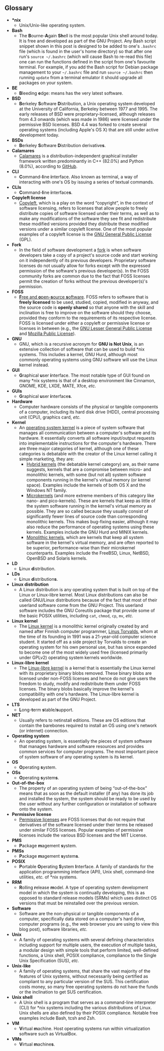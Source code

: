 ## Glossary
* **&#42;nix**
  * Unix/Unix-like operating system.
* **Bash**
  * The <b>B</b>ourne-<b>A</b>gain <b>Sh</b>ell is the most popular Unix shell around today. It is free and developed as part of the GNU Project. Any Bash script snippet shown in this post is designed to be added to one's `.bashrc` file (which is found in the user's home directory) so that after one run's `source ~/.bashrc` (which will cause Bash to re-read this file) one can run the functions defined in the script from one's favourite terminal. For example, if you add the Bash script for Debian package management to your `~/.bashrc` file and run `source ~/.bashrc` then running `update` from a terminal emulator it should upgrade all packages on your system.
* **BE**
  * <b>B</b>leeding <b>e</b>dge: means has the very latest software.
* **BSD**
  * <b>B</b>erkeley <b>S</b>oftware <b>D</b>istribution, a Unix operating system developed at the University of California, Berkeley between 1977 and 1995. The early releases of BSD were proprietary-licensed, although releases from 4.3 onwards (which was made in 1986) were licensed under the permissive BSD licenses. BSD 4.4 was forked to create several operating systems (including Apple's OS X) that are still under active development today.
* **BSDs**
  * <b>B</b>erkeley <b>S</b>oftware <b>D</b>istribution derivative<b>s</b>.
* **Calamares**
  * [Calamares](https://calamares.io) is a distribution-independent graphical installer framework written predominantly in C++ (82.0%) and Python (8.0%), according to [GitHub](https://github.com/calamares/calamares).
* **CLI**
  * <b>C</b>ommand-<b>l</b>ine <b>i</b>nterface. Also known as terminal, a way of interacting with one&#39;s OS by issuing a series of textual commands.
* **CLIs**
  * <b>C</b>ommand-<b>l</b>ine <b>i</b>nterface<b>s</b>.
* **Copyleft license**
  * [Copyleft](https://en.wikipedia.org/wiki/Copyleft), which is a play on the word &ldquo;copyright&rdquo;, in the context of software licensing, refers to licenses that allow people to freely distribute copies of software licensed under their terms, as well as to make any modifications of the software they see fit and redistribute these modified versions provided they distribute these modified versions under a similar copyleft license. One of the most popular examples of a copyleft license is the [GNU General Public License](https://en.wikipedia.org/wiki/GNU_General_Public_License) (GPL).
* **Fork**
  * In the field of software development a [fork](https://en.wikipedia.org/wiki/Fork_(software_development)) is when software developers take a copy of a project's source code and start working on it independently of its previous developers. Proprietary software licenses do not usually allow for forks except with the expressed permission of the software's previous developer(s). In the FOSS community forks are common due to the fact that FOSS licenses permit the creation of forks without the previous developer(s)'s permission.
* **FOSS**
  * [<b>F</b>ree and <b>o</b>pen-<b>s</b>ource <b>s</b>oftware](https://en.wikipedia.org/wiki/Free_and_open-source_software). FOSS refers to software that is **freely licensed** to be used, studied, copied, modified in anyway, and the source code is **openly shared** so that anyone with the skill and inclination is free to improve on the software should they choose, provided they conform to the requirements of its respective license. FOSS is licensed under either a copyleft or permissive license or licenses in between (e.g., the [GNU Lesser General Public License](https://en.wikipedia.org/wiki/GNU_Lesser_General_Public_License) and [Mozilla Public License](https://en.wikipedia.org/wiki/Mozilla_Public_License)).
* **GNU**
  * GNU, which is a recursive acronym for **GNU is Not Unix**, is an extensive collection of software that can be used to build &#42;nix systems. This includes a kernel, GNU Hurd, although most commonly operating systems using GNU software will use the Linux kernel instead.
* **GUI**
  * <b>G</b>raphical <b>u</b>ser <b>i</b>nterface. The most notable type of GUI found on many &#42;nix systems is that of a desktop environment like Cinnamon, GNOME, KDE, LXDE, MATE, Xfce, *etc.*
* **GUIs**
  * <b>G</b>raphical <b>u</b>ser <b>i</b>nterface<b>s</b>.
* **Hardware**
  * Computer hardware consists of the physical or tangible components of a computer, including its hard disk drive (HDD), central processing unit (CPU), graphics card, *etc.*
* **Kernel**
  * An [operating system kernel](https://en.wikipedia.org/wiki/Kernel_(operating_system)) is a piece of system software that manages all communication between a computer's software and its hardware. It essentially converts all software input/output requests into implementable instructions for the computer's hardware. There are three major categories of kernel, although one of these categories is debatable with the creator of the Linux kernel calling it simple marketing, they are:
      * [Hybrid kernels](https://en.wikipedia.org/wiki/Hybrid_kernel) (the debatable kernel category) are, as their name suggests, kernels that are a compromise between micro- and monolithic kernels, with some (but not all) system software components running in the kernel's virtual memory (or kernel space). Examples include the kernels of both OS X and the Windows NT family.
      * [Microkernels](https://en.wikipedia.org/wiki/Microkernel) (and more extreme members of this category like nano- and pico-kernels). These are kernels that keep as little of the system software running in the kernel's virtual memory as possible. They are so called because they usually consist of significantly fewer lines of source code than corresponding monolithic kernels. This makes bug-fixing easier, although it may also reduce the performance of operating systems using these kernels. Examples include the GNU Hurd and MINIX kernels.
      * [Monolithic kernels](https://en.wikipedia.org/wiki/Monolithic_kernel), which are kernels that keep all system software in the kernel's virtual memory, and are often reported to be superior, performance-wise than their microkernel counterparts. Examples include the FreeBSD, Linux, NetBSD, OpenBSD and Solaris kernels.
* **LD**
  * <b>L</b>inux <b>d</b>istribution.
* **LDs**
  * <b>L</b>inux <b>d</b>istribution<b>s</b>.
* **Linux distribution**
  * A Linux distribution is any operating system that is built on top of the Linux or Linux-libre kernel. Most Linux distributions can also be called GNU/Linux distributions because of the fact that most of their userland software come from the GNU Project. This userland software includes the GNU Coreutils package that provide some of the basic POSIX utilities, including `cat`, `chmod`, `cp`, `mv`, *etc.*
* **Linux kernel**
  * The [Linux kernel](https://en.wikipedia.org/wiki/Linux_kernel) is a monolithic kernel originally created by and named after Finnish computer programmer, [Linus Torvalds](https://en.wikipedia.org/wiki/Linus_Torvalds), whom at the time of its founding in 1991 was a 21-year-old computer science student. It started off as a side project by Torvalds to create an operating system for his own personal use, but has since expanded to become one of the most widely used free (licensed primarily under GPLv2) operating system kernels worldwide.
* **Linux-libre kernel**
  * The [Linux-libre kernel](https://en.wikipedia.org/wiki/Linux-libre) is a kernel that is essentially the Linux kernel with its proprietary binary blobs removed. These binary blobs are licensed under non-FOSS licenses and hence do not give users the freedom to study, modify and redistribute them under FOSS licenses. The binary blobs basically improve the kernel's compatibility with one's hardware. The Linux-libre kernel is developed as part of the GNU Project.
* **LTS**
  * <b>L</b>ong-<b>t</b>erm <b>s</b>table/<b>s</b>upport.
* **NET**
  * Usually refers to netinstall editions. These are OS editions that contain the barebones required to install an OS using one's network (or internet) connection.
* **Operating system**
  * An operating system, is essentially the pieces of system software that manages hardware and software resources and provides common services for computer programs. The most important piece of system software of any operating system is its kernel.
* **OS**
  * <b>O</b>perating <b>s</b>ystem.
* **OSs**
  * <b>O</b>perating <b>s</b>ystem<b>s</b>.
* **Out-of-the-box**
  * The property of an operating system of being <q>out-of-the-box</q> means that as soon as the default installer (if any) has done its job and installed the system, the system should be ready to be used by the user without any further configuration or installation of software onto the system.
* **Permissive license**
  * [Permissive licenses](https://en.wikipedia.org/wiki/Permissive_license) are FOSS licenses that do not require that derivatives of the software licensed under their terms be released under similar FOSS licenses. Popular examples of permissive licenses include the various BSD licenses and the MIT License.
* **PMS**
  * <b>P</b>ackage <b>m</b>agement <b>s</b>ystem.
* **PMSs**
  * <b>P</b>ackage <b>m</b>agement <b>s</b>ystem<b>s</b>.
* **POSIX**
  * <b>P</b>ortable <b>O</b>perating <b>S</b>ystem <b>I</b>nterface. A family of standards for the application programming interface (API), Unix shell, command-line utilities, *etc.* of &#42;nix systems.
* **RRM**
  * <b>R</b>olling <b>r</b>elease <b>m</b>odel. A type of operating system development model in which the system is continually developing, this is as opposed to standard release models (SRMs) which uses distinct OS versions that must be reinstalled over the previous version.
* **Software**
  * Software are the non-physical or tangible components of a computer, specifically data stored on a computer's hard drive, computer programs (e.g., the web browser you are using to view this blog post), software libraries, *etc.*
* **Unix**
  * A family of operating systems with several defining characteristics including support for multiple users, the execution of multiple tasks, a modular design with simple tools that perform limited, well-defined functions, a Unix shell, POSIX compliance, compliance to the Single Unix Specification (SUS), *etc.*
* **Unix-like**
  * A family of operating systems, that share the vast majority of the features of Unix systems, without necessarily being certified as compliant to any particular version of the SUS. This certification costs money, so many free operating systems do not have the funds or the inclination to get SUS certification.
* **Unix shell**
  * A Unix shell is a program that serves as a command-line interpreter (CLI) for &#42;nix systems including the various distributions of Linux. Unix shells are also defined by their POSIX compliance. Notable free examples include Bash, tcsh and Zsh.
* **VM**
  * <b>V</b>irtual <b>m</b>achine. Host operating systems run within virtualization software such as VirtualBox.
* **VMs**
  * <b>V</b>irtual <b>m</b>achine<b>s</b>.
